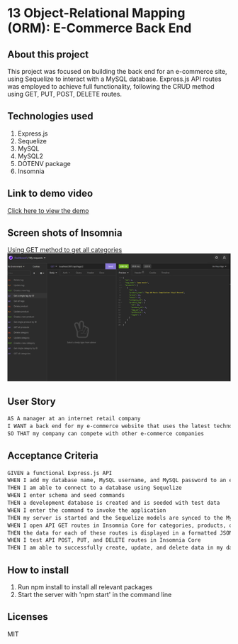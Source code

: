 # 13 Object-Relational Mapping (ORM): E-Commerce Back End

## About this project

This project was focused on building the back end for an e-commerce site, using Sequelize to interact with a MySQL database. Express.js API routes was employed to achieve full functionality, following the CRUD method using GET, PUT, POST, DELETE routes. 

## Technologies used

1. Express.js
2. Sequelize
3. MySQL
4. MySQL2
5. DOTENV package
6. Insomnia

## Link to demo video

[Click here to view the demo](https://youtu.be/jtKUuJVerI4)

## Screen shots of Insomnia 

[Using GET method to get all categories](Develop/assets/Insomnia_getsingletag.PNG)
![Using GET method to get single tag](Develop/assets/Insomnia_getsingletag.PNG)


## User Story

```md
AS A manager at an internet retail company
I WANT a back end for my e-commerce website that uses the latest technologies
SO THAT my company can compete with other e-commerce companies
```

## Acceptance Criteria

```md
GIVEN a functional Express.js API
WHEN I add my database name, MySQL username, and MySQL password to an environment variable file
THEN I am able to connect to a database using Sequelize
WHEN I enter schema and seed commands
THEN a development database is created and is seeded with test data
WHEN I enter the command to invoke the application
THEN my server is started and the Sequelize models are synced to the MySQL database
WHEN I open API GET routes in Insomnia Core for categories, products, or tags
THEN the data for each of these routes is displayed in a formatted JSON
WHEN I test API POST, PUT, and DELETE routes in Insomnia Core
THEN I am able to successfully create, update, and delete data in my database
```

## How to install

1. Run npm install to install all relevant packages
2. Start the server with 'npm start' in the command line

## Licenses

MIT